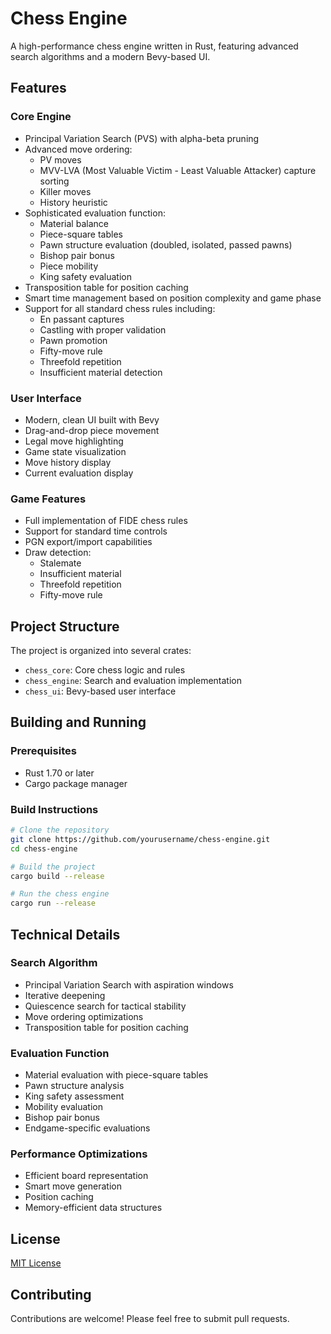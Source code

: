 # Chess Engine

A high-performance chess engine written in Rust, featuring advanced search algorithms and a modern Bevy-based UI.

## Features

### Core Engine
- Principal Variation Search (PVS) with alpha-beta pruning
- Advanced move ordering:
  - PV moves
  - MVV-LVA (Most Valuable Victim - Least Valuable Attacker) capture sorting
  - Killer moves
  - History heuristic
- Sophisticated evaluation function:
  - Material balance
  - Piece-square tables
  - Pawn structure evaluation (doubled, isolated, passed pawns)
  - Bishop pair bonus
  - Piece mobility
  - King safety evaluation
- Transposition table for position caching
- Smart time management based on position complexity and game phase
- Support for all standard chess rules including:
  - En passant captures
  - Castling with proper validation
  - Pawn promotion
  - Fifty-move rule
  - Threefold repetition
  - Insufficient material detection

### User Interface
- Modern, clean UI built with Bevy
- Drag-and-drop piece movement
- Legal move highlighting
- Game state visualization
- Move history display
- Current evaluation display

### Game Features
- Full implementation of FIDE chess rules
- Support for standard time controls
- PGN export/import capabilities
- Draw detection:
  - Stalemate
  - Insufficient material
  - Threefold repetition
  - Fifty-move rule

## Project Structure
The project is organized into several crates:
- `chess_core`: Core chess logic and rules
- `chess_engine`: Search and evaluation implementation
- `chess_ui`: Bevy-based user interface

## Building and Running

### Prerequisites
- Rust 1.70 or later
- Cargo package manager

### Build Instructions
```bash
# Clone the repository
git clone https://github.com/yourusername/chess-engine.git
cd chess-engine

# Build the project
cargo build --release

# Run the chess engine
cargo run --release
```

## Technical Details

### Search Algorithm
- Principal Variation Search with aspiration windows
- Iterative deepening
- Quiescence search for tactical stability
- Move ordering optimizations
- Transposition table for position caching

### Evaluation Function
- Material evaluation with piece-square tables
- Pawn structure analysis
- King safety assessment
- Mobility evaluation
- Bishop pair bonus
- Endgame-specific evaluations

### Performance Optimizations
- Efficient board representation
- Smart move generation
- Position caching
- Memory-efficient data structures

## License
[MIT License](LICENSE)

## Contributing
Contributions are welcome! Please feel free to submit pull requests.
